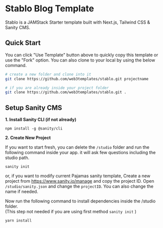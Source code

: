 # Stablo Blog Template

Stablo is a JAMStack Starter template built with Next.js, Tailwind CSS & Sanity CMS.

## Quick Start

You can click "Use Template" button above to quickly copy this template or use the "Fork" option. You can also clone to your local by using the below command.

```bash
# create a new folder and clone into it
git clone https://github.com/web3templates/stablo.git projectname

# if you are already inside your project folder
git clone https://github.com/web3templates/stablo.git .
```

## Setup Sanity CMS

**1. Install Sanity CLI (if not already)**

```
npm install -g @sanity/cli
```

**2. Create New Project**

If you want to start fresh, you can delete the `/studio` folder and run the following command inside your app. it will ask few questions including the studio path.

```
sanity init
```

or, if you want to modify current Pajamas sanity template, Create a new project from https://www.sanity.io/manage and copy the project ID.
Open `/studio/sanity.json` and change the `projectID`. You can also change the name if needed.

Now run the following command to install dependencies inside the /studio folder. <br>
(This step not needed if you are using first method `sanity init` )

```
yarn install
```

<!-- This example shows how to use [Tailwind CSS](https://tailwindcss.com/) [(v2.2)](https://blog.tailwindcss.com/tailwindcss-2-2) with Next.js. It follows the steps outlined in the official [Tailwind docs](https://tailwindcss.com/docs/guides/nextjs).

It uses the new [`Just-in-Time Mode`](https://tailwindcss.com/docs/just-in-time-mode) for Tailwind CSS.

## Preview

Preview the example live on [StackBlitz](http://stackblitz.com/):

[![Open in StackBlitz](https://developer.stackblitz.com/img/open_in_stackblitz.svg)](https://stackblitz.com/github/vercel/next.js/tree/canary/examples/with-tailwindcss)

## Deploy your own

Deploy the example using [Vercel](https://vercel.com?utm_source=github&utm_medium=readme&utm_campaign=next-example):

[![Deploy with Vercel](https://vercel.com/button)](https://vercel.com/new/git/external?repository-url=https://github.com/vercel/next.js/tree/canary/examples/with-tailwindcss&project-name=with-tailwindcss&repository-name=with-tailwindcss)

## How to use

Execute [`create-next-app`](https://github.com/vercel/next.js/tree/canary/packages/create-next-app) with [npm](https://docs.npmjs.com/cli/init) or [Yarn](https://yarnpkg.com/lang/en/docs/cli/create/) to bootstrap the example:

```bash
npx create-next-app --example with-tailwindcss with-tailwindcss-app
# or
yarn create next-app --example with-tailwindcss with-tailwindcss-app
```

Deploy it to the cloud with [Vercel](https://vercel.com/new?utm_source=github&utm_medium=readme&utm_campaign=next-example) ([Documentation](https://nextjs.org/docs/deployment)). -->
